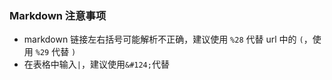 ### Markdown 注意事项

- markdown 链接左右括号可能解析不正确，建议使用 `%28` 代替 url 中的 `(`，使用 `%29` 代替 `)`
- 在表格中输入`|`，建议使用`&#124;`代替